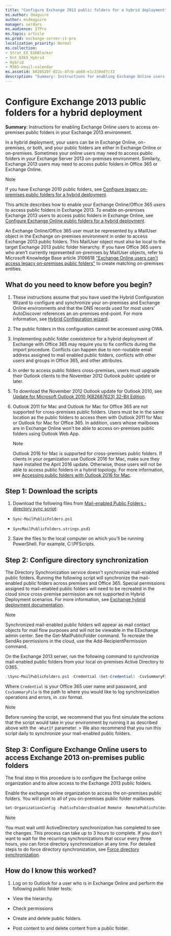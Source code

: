 ```yaml
---
title: "Configure Exchange 2013 public folders for a hybrid deployment"
ms.author: dmaguire
author: msdmaguire
manager: serdars
ms.audience: ITPro
ms.topic: article
ms.prod: exchange-server-it-pro
localization_priority: Normal
ms.collection:
- Strat_EX_EXOBlocker
- Ent_O365_Hybrid
- Hybrid
- M365-email-calendar
ms.assetid: b828520f-022c-4fcb-ab68-e1c330e87c33
description: "Summary: Instructions for enabling Exchange Online users to access on-premises public folders in your Exchange 2013 environment."
---
```


# Configure Exchange 2013 public folders for a hybrid deployment

 **Summary**: Instructions for enabling Exchange Online users to access on-premises public folders in your Exchange 2013 environment.
  
In a hybrid deployment, your users can be in Exchange Online, on-premises, or both, and your public folders are either in Exchange Online or on-premises. Sometimes your online users may need to access public folders in your Exchange Server 2013 on-premises environment. Similarly, Exchange 2013 users may need to access public folders in Office 365 or Exchange Online.
  
> [!NOTE]
> If you have Exchange 2010 public folders, see [Configure legacy on-premises public folders for a hybrid deployment](set-up-legacy-hybrid-public-folders.md). 
  
This article describes how to enable your Exchange Online/Office 365 users to access public folders in Exchange 2013. To enable on-premises Exchange 2013 users to access public folders in Exchange Online, see [Configure Exchange Online public folders for a hybrid deployment](set-up-exo-hybrid-public-folders.md).
  
An Exchange Online/Office 365 user must be represented by a MailUser object in the Exchange on-premises environment in order to access Exchange 2013 public folders. This MailUser object must also be local to the target Exchange 2013 public folder hierarchy. If you have Office 365 users who aren't currently represented on-premises by MailUser objects, refer to Microsoft Knowledge Base article 3106618 ["Exchange Online users can't access legacy on-premises public folders"](https://go.microsoft.com/fwlink/p/?LinkID=699451) to create matching on-premises entities. 
  
## What do you need to know before you begin?

1. These instructions assume that you have used the Hybrid Configuration Wizard to configure and synchronize your on-premises and Exchange Online environments and that the DNS records used for most users' AutoDiscover references an on-premises end-point. For more information, see [Hybrid Configuration wizard](../hybrid-configuration-wizard.md).
    
2. The public folders in this configuration cannot be accessed using OWA.
    
3. Implementing public folder coexistence for a hybrid deployment of Exchange with Office 365 may require you to fix conflicts during the import procedure. Conflicts can happen due to non-routable email address assigned to mail enabled public folders, conflicts with other users and groups in Office 365, and other attributes. 
    
4. In order to access public folders cross-premises, users must upgrade their Outlook clients to the November 2012 Outlook public update or later. 
    
1. To download the November 2012 Outlook update for Outlook 2010, see [Update for Microsoft Outlook 2010 (KB2687623) 32-Bit Edition](https://www.microsoft.com/en-us/download/details.aspx?id=35702).
    
    
5. Outlook 2011 for Mac and Outlook for Mac for Office 365 are not supported for cross-premises public folders. Users must be in the same location as the public folders to access them with Outlook 2011 for Mac or Outlook for Mac for Office 365. In addition, users whose mailboxes are in Exchange Online won't be able to access on-premises public folders using Outlook Web App.
    
    > [!NOTE]
    > Outlook 2016 for Mac is supported for cross-premises public folders. If clients in your organization use Outlook 2016 for Mac, make sure they have installed the April 2016 update. Otherwise, those users will not be able to access public folders in a hybrid topology. For more information, see [Accessing public folders with Outlook 2016 for Mac](http://technet.microsoft.com/library/bc9b8226-bd8b-4edc-882b-4f19cfe118eb.aspx). 
  
## Step 1: Download the scripts
<a name="download"> </a>

1. Download the following files from [Mail-enabled Public Folders - directory sync script](https://www.microsoft.com/en-us/download/details.aspx?id=46381):
    
  -  `Sync-MailPublicFolders.ps1`
    
  -  `SyncMailPublicFolders.strings.psd1`
    
2. Save the files to the local computer on which you'll be running PowerShell. For example, C:\PFScripts.
    
## Step 2: Configure directory synchronization
<a name="dirsync"> </a>

The Directory Synchronization service doesn't synchronize mail-enabled public folders. Running the following script will synchronize the mail-enabled public folders across premises and Office 365. Special permissions assigned to mail-enabled public folders will need to be recreated in the cloud since cross-premise permission are not supported in Hybrid Deployment scenarios. For more information, see [Exchange hybrid deployment documentation](../exchange-hybrid.md#exchange-hybrid-deployment-documentation).
  
> [!NOTE]
> Synchronized mail-enabled public folders will appear as mail contact objects for mail flow purposes and will not be viewable in the EExchange admin center. See the Get-MailPublicFolder command. To recreate the SendAs permissions in the cloud, use the Add-RecipientPermission command. 
  
On the Exchange 2013 server, run the following command to synchronize mail-enabled public folders from your local on-premises Active Directory to O365.
    
  ```powershell
  .\Sync-MailPublicFolders.ps1 -Credential (Get-Credential) -CsvSummaryFile:sync_summary.csv
  ```

  Where  `Credential` is your Office 365 user name and password, and  `CsvSummaryFile` is the path to where you would like to log synchronization operations and errors, in .csv format. 
    
> [!NOTE]
> Before running the script, we recommend that you first simulate the actions that the script would take in your environment by running it as described above with the  `-WhatIf` parameter. > We also recommend that you run this script daily to synchronize your mail-enabled public folders. 
  
## Step 3: Configure Exchange Online users to access Exchange 2013 on-premises public folders
<a name="Access"> </a>

The final step in this procedure is to configure the Exchange online organization and to allow access to the Exchange 2013 public folders.
  
Enable the exchange online organization to access the on-premises public folders. You will point to all of you on-premises public folder mailboxes.
  
```powershell
Set-OrganizationConfig -PublicFoldersEnabled Remote -RemotePublicFolderMailboxes PFMailbox1,PFMailbox2,PFMailbox3
```

> [!NOTE]
> You must wait until ActiveDirectory synchronization has completed to see the changes. This process can take up to 3 hours to complete. If you don't want to wait for the recurring synchronizations that occur every three hours, you can force directory synchronization at any time. For detailed steps to do force directory synchronization, see [Force directory synchronization](http://technet.microsoft.com/en-us/library/jj151771.aspx). 
  
## How do I know this worked?
<a name="Access"> </a>

1. Log on to Outlook for a user who is in Exchange Online and perform the following public folder tests:
    
  - View the hierarchy.
    
  - Check permissions
    
  - Create and delete public folders.
    
  - Post content to and delete content from a public folder.
    

